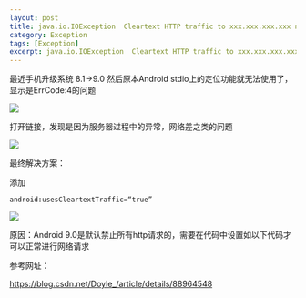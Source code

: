 ```yaml
---
layout: post
title: java.io.IOException  Cleartext HTTP traffic to xxx.xxx.xxx.xxx not permitted 的解决方案
category: Exception
tags: [Exception]
excerpt: java.io.IOException  Cleartext HTTP traffic to xxx.xxx.xxx.xxx not permitted 的解决方案
---
```


最近手机升级系统 8.1->9.0 然后原本Android stdio上的定位功能就无法使用了，显示是ErrCode:4的问题

![](http://www.nangongyibin.com/assets/images/ce1.png)

打开链接，发现是因为服务器过程中的异常，网络差之类的问题

![](http://www.nangongyibin.com/assets/images/ce2.png)

最终解决方案：

添加

	android:usesCleartextTraffic=“true”



![](http://www.nangongyibin.com/assets/images/ce3.png)

原因：Android 9.0是默认禁止所有http请求的，需要在代码中设置如以下代码才可以正常进行网络请求

参考网址：

<https://blog.csdn.net/Doyle_/article/details/88964548>
